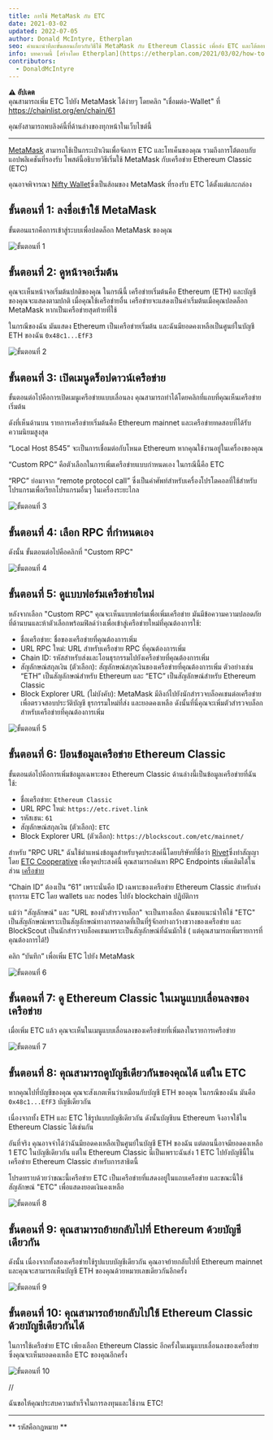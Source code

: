 ```yaml
---
title: การใช้ MetaMask กับ ETC
date: 2021-03-02
updated: 2022-07-05
author: Donald McIntyre, Etherplan
seo: คำแนะนำทีละขั้นตอนเกี่ยวกับวิธีใช้ MetaMask กับ Ethereum Classic เพื่อส่ง ETC และโต้ตอบกับแอปพลิเคชันที่กระจายอำนาจ
info: บทความนี้ [สร้างโดย Etherplan](https://etherplan.com/2021/03/02/how-to-connect-metamask-to-ethereum-classic/15512/) สำหรับบทช่วยสอน ทฤษฎี และแนวคิดเกี่ยวกับสกุลเงินดิจิทัลของ Ethereum Classic เพิ่มเติม โปรดดูที่ [etherplan.com](https://etherplan.com)
contributors:
  - DonaldMcIntyre
---
```


**⚠️ อัปเดต**  
คุณสามารถเพิ่ม ETC ไปยัง MetaMask ได้ง่ายๆ โดยคลิก "เชื่อมต่อ-Wallet" ที่ https://chainlist.org/en/chain/61

คุณยังสามารถพบลิงค์นี้ที่ด้านล่างของทุกหน้าในเว็บไซต์นี้

---

[MetaMask](https://metamask.io) สามารถใช้เป็นกระเป๋าเงินเพื่อจัดการ ETC และโทเค็นของคุณ รวมถึงการโต้ตอบกับแอปพลิเคชันที่รองรับ โพสต์นี้อธิบายวิธีเริ่มใช้ MetaMask กับเครือข่าย Ethereum Classic (ETC)

คุณอาจพิจารณา [Nifty Wallet](https://chrome.google.com/webstore/detail/nifty-wallet/jbdaocneiiinmjbjlgalhcelgbejmnid?ucbcb=1)ซึ่งเป็นส้อมของ MetaMask ที่รองรับ ETC ได้ตั้งแต่แกะกล่อง

## ขั้นตอนที่ 1: ลงชื่อเข้าใช้ MetaMask

ขั้นตอนแรกคือการเข้าสู่ระบบเพื่อปลดล็อก MetaMask ของคุณ

![ขั้นตอนที่ 1](./01.png)

## ขั้นตอนที่ 2: ดูหน้าจอเริ่มต้น

คุณจะเห็นหน้าจอเริ่มต้นปกติของคุณ ในกรณีนี้ เครือข่ายเริ่มต้นคือ Ethereum (ETH) และบัญชีของคุณจะแสดงตามปกติ เมื่อคุณใช้เครือข่ายอื่น เครือข่ายจะแสดงเป็นค่าเริ่มต้นเมื่อคุณปลดล็อก MetaMask หากเป็นเครือข่ายสุดท้ายที่ใช้

ในกรณีของฉัน มันแสดง Ethereum เป็นเครือข่ายเริ่มต้น และฉันมียอดคงเหลือเป็นศูนย์ในบัญชี ETH ของฉัน `0x48c1...EfF3`

![ขั้นตอนที่ 2](./02.png)

## ขั้นตอนที่ 3: เปิดเมนูดร็อปดาวน์เครือข่าย

ขั้นตอนต่อไปคือการเปิดเมนูเครือข่ายแบบเลื่อนลง คุณสามารถทำได้โดยคลิกที่แถบที่คุณเห็นเครือข่ายเริ่มต้น

ดังที่เห็นด้านบน รายการเครือข่ายเริ่มต้นคือ Ethereum mainnet และเครือข่ายทดสอบที่ได้รับความนิยมสูงสุด

“Local Host 8545” จะเป็นการเชื่อมต่อกับโหนด Ethereum หากคุณใช้งานอยู่ในเครื่องของคุณ

“Custom RPC” คือตัวเลือกในการเพิ่มเครือข่ายแบบกำหนดเอง ในกรณีนี้คือ ETC

“RPC” ย่อมาจาก “remote protocol call” ซึ่งเป็นคำศัพท์สำหรับเครื่องโปรโตคอลที่ใช้สำหรับโปรแกรมเพื่อเรียกโปรแกรมอื่นๆ ในเครื่องระยะไกล

![ขั้นตอนที่ 3](./03.png)

## ขั้นตอนที่ 4: เลือก RPC ที่กำหนดเอง

ดังนั้น ขั้นตอนต่อไปคือคลิกที่ "Custom RPC"

![ขั้นตอนที่ 4](./04.png)

## ขั้นตอนที่ 5: ดูแบบฟอร์มเครือข่ายใหม่

หลังจากเลือก "Custom RPC" คุณจะเห็นแบบฟอร์มเพื่อเพิ่มเครือข่าย มันมีข้อความความปลอดภัยที่ด้านบนและห้าตัวเลือกพร้อมฟิลด์ว่างเพื่อเข้าสู่เครือข่ายใหม่ที่คุณต้องการใช้:

- ชื่อเครือข่าย: ชื่อของเครือข่ายที่คุณต้องการเพิ่ม
- URL RPC ใหม่: URL สำหรับเครือข่าย RPC ที่คุณต้องการเพิ่ม
- Chain ID: รหัสสำหรับส่งและโอนธุรกรรมไปยังเครือข่ายที่คุณต้องการเพิ่ม
- สัญลักษณ์สกุลเงิน (ตัวเลือก): สัญลักษณ์สกุลเงินของเครือข่ายที่คุณต้องการเพิ่ม ตัวอย่างเช่น “ETH” เป็นสัญลักษณ์สำหรับ Ethereum และ “ETC” เป็นสัญลักษณ์สำหรับ Ethereum Classic
- Block Explorer URL (ไม่บังคับ): MetaMask มีลิงก์ไปยังนักสำรวจบล็อคเชนต่อเครือข่ายเพื่อตรวจสอบประวัติบัญชี ธุรกรรมใหม่ที่ส่ง และยอดคงเหลือ ดังนั้นที่นี่คุณจะเพิ่มตัวสำรวจบล็อกสำหรับเครือข่ายที่คุณต้องการเพิ่ม

![ขั้นตอนที่ 5](./05.png)

## ขั้นตอนที่ 6: ป้อนข้อมูลเครือข่าย Ethereum Classic

ขั้นตอนต่อไปคือการเพิ่มข้อมูลเฉพาะของ Ethereum Classic ด้านล่างนี้เป็นข้อมูลเครือข่ายที่ฉันใช้:

- ชื่อเครือข่าย: `Ethereum Classic`
- URL RPC ใหม่: `https://etc.rivet.link`
- รหัสเชน: `61`
- สัญลักษณ์สกุลเงิน (ตัวเลือก): `ETC`
- Block Explorer URL (ตัวเลือก): `https://blockscout.com/etc/mainnet/`

สำหรับ "RPC URL" ฉันใช้ตำแหน่งข้อมูลสำหรับจุดประสงค์นี้โดยบริษัทที่ชื่อว่า [Rivet](https://rivet.link/)ซึ่งทำสัญญาโดย [ETC Cooperative](https://etccooperative.org) เพื่อจุดประสงค์นี้ คุณสามารถค้นหา RPC Endpoints เพิ่มเติมได้ในส่วน [เครือข่าย](/network/endpoints)

“Chain ID” ต้องเป็น “61” เพราะนั่นคือ ID เฉพาะของเครือข่าย Ethereum Classic สำหรับส่งธุรกรรม ETC โดย wallets และ nodes ไปยัง blockchain ปฏิบัติการ

แม้ว่า "สัญลักษณ์" และ "URL ของตัวสำรวจบล็อก" จะเป็นทางเลือก ฉันขอแนะนำให้ใช้ "ETC" เป็นสัญลักษณ์เพราะเป็นสัญลักษณ์ทางการตลาดที่เป็นที่รู้จักอย่างกว้างขวางของเครือข่าย และ BlockScout เป็นนักสำรวจบล็อคเชนเพราะเป็นสัญลักษณ์ที่ฉันมักใช้ ( แต่คุณสามารถเพิ่มรายการที่คุณต้องการได้!)

คลิก “บันทึก” เพื่อเพิ่ม ETC ไปยัง MetaMask

![ขั้นตอนที่ 6](./06-rivet.png)

## ขั้นตอนที่ 7: ดู Ethereum Classic ในเมนูแบบเลื่อนลงของเครือข่าย

เมื่อเพิ่ม ETC แล้ว คุณจะเห็นในเมนูแบบเลื่อนลงของเครือข่ายที่เพิ่มลงในรายการเครือข่าย

![ขั้นตอนที่ 7](./07.png)

## ขั้นตอนที่ 8: คุณสามารถดูบัญชีเดียวกันของคุณได้ แต่ใน ETC

หากคุณไปที่บัญชีของคุณ คุณจะสังเกตเห็นว่าเหมือนกับบัญชี ETH ของคุณ ในกรณีของฉัน มันคือ `0x48c1...EfF3` บัญชีเดียวกัน

เนื่องจากทั้ง ETH และ ETC ใช้รูปแบบบัญชีเดียวกัน ดังนั้นบัญชีบน Ethereum จึงอาจใช้ใน Ethereum Classic ได้เช่นกัน

อันที่จริง คุณอาจจำได้ว่าฉันมียอดคงเหลือเป็นศูนย์ในบัญชี ETH ของฉัน แต่ตอนนี้อาจมียอดคงเหลือ 1 ETC ในบัญชีเดียวกัน แต่ใน Ethereum Classic นี่เป็นเพราะฉันส่ง 1 ETC ไปยังบัญชีนี้ในเครือข่าย Ethereum Classic สำหรับการสาธิตนี้

โปรดทราบด้วยว่าขณะนี้เครือข่าย ETC เป็นเครือข่ายที่แสดงอยู่ในแถบเครือข่าย และขณะนี้ใช้สัญลักษณ์ "ETC" เพื่อแสดงยอดเงินคงเหลือ

![ขั้นตอนที่ 8](./08.png)

## ขั้นตอนที่ 9: คุณสามารถย้ายกลับไปที่ Ethereum ด้วยบัญชีเดียวกัน

ดังนั้น เนื่องจากทั้งสองเครือข่ายใช้รูปแบบบัญชีเดียวกัน คุณอาจย้ายกลับไปที่ Ethereum mainnet และคุณจะสามารถเห็นบัญชี ETH ของคุณด้วยหมายเลขเดียวกันอีกครั้ง

![ขั้นตอนที่ 9](./09.png)

## ขั้นตอนที่ 10: คุณสามารถย้ายกลับไปใช้ Ethereum Classic ด้วยบัญชีเดียวกันได้

ในการใช้เครือข่าย ETC เพียงเลือก Ethereum Classic อีกครั้งในเมนูแบบเลื่อนลงของเครือข่าย ซึ่งคุณจะเห็นยอดคงเหลือ ETC ของคุณอีกครั้ง

![ขั้นตอนที่ 10](./10.png)

//

ฉันขอให้คุณประสบความสำเร็จในการลงทุนและใช้งาน ETC!

---

** รหัสคือกฎหมาย **
